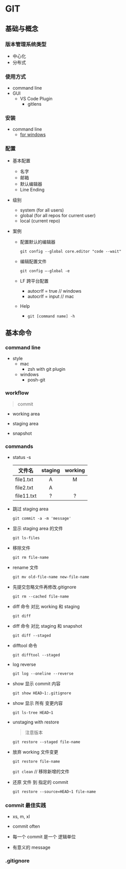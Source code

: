 # GIT

## 基础与概念

### 版本管理系统类型

- 中心化
- 分布式

### 使用方式

- command line
- GUI
  - VS Code Plugin
    - gitlens

### 安装

- command line
  - [for windows](www.gitforwindows.org)

### 配置

- 基本配置

  - 名字
  - 邮箱
  - 默认编辑器
  - Line Ending

- 级别

  - system (for all users)
  - global (for all repos for current user)
  - local (current repo)

- 案例

  - 配置默认的编辑器

    `git config --global core.editor "code --wait"`

  - 编辑配置文件

    `git config —-global -e`

  - LF 跨平台配置

    - autocrlf = true // windows
    - autocrlf = input // mac

  - Help
    - `git [command name] -h`

## 基本命令

### command line

- style
  - mac
    - zsh with git plugin
  - windows
    - posh-git

### workflow

> commit

- working area

- staging area

- snapshot

### commands

- status -s

  | 文件名     | staging | working |
  | ---------- | :-----: | :-----: |
  | file1.txt  |    A    |    M    |
  | file2.txt  |    A    |         |
  | file11.txt |    ?    |    ?    |

- 跳过 staging area

  `git commit -a -m 'message'`

- 显示 staging area 的文件

  `git ls-files`

- 移除文件

  `git rm file-name`

- rename 文件

  `git mv old-file-name new-file-name`

- 先提交忽略文件再修改.gitignore

  `git rm --cached file-name`

- diff 命令 对比 working 和 staging

  `git diff`

- diff 命令 对比 staging 和 snapshot

  `git diff --staged`

- difftool 命令

  `git difftool --staged`

- log reverse

  `git log --oneline --reverse`

- show 显示 commit 内容

  `git show HEAD~1:.gitignore`

- show 显示 所有 变更内容

  `git ls-tree HEAD~1`

- unstaging with restore

  > 注意版本

  `git restore --staged file-name`

- 放弃 working 文件变更

  `git restore file-name`

  `git clean` // 移除新增的文件

- 还原 文件 到 指定的 commit

  `git restore --source=HEAD~1 file-name`

### commit 最佳实践

- xs, m, xl

- commit often

- 每一个 commit 是一个 逻辑单位

- 有意义的 message

### .gitignore
